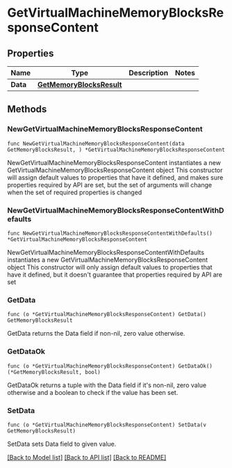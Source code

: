 # GetVirtualMachineMemoryBlocksResponseContent

## Properties

Name | Type | Description | Notes
------------ | ------------- | ------------- | -------------
**Data** | [**GetMemoryBlocksResult**](GetMemoryBlocksResult.md) |  | 

## Methods

### NewGetVirtualMachineMemoryBlocksResponseContent

`func NewGetVirtualMachineMemoryBlocksResponseContent(data GetMemoryBlocksResult, ) *GetVirtualMachineMemoryBlocksResponseContent`

NewGetVirtualMachineMemoryBlocksResponseContent instantiates a new GetVirtualMachineMemoryBlocksResponseContent object
This constructor will assign default values to properties that have it defined,
and makes sure properties required by API are set, but the set of arguments
will change when the set of required properties is changed

### NewGetVirtualMachineMemoryBlocksResponseContentWithDefaults

`func NewGetVirtualMachineMemoryBlocksResponseContentWithDefaults() *GetVirtualMachineMemoryBlocksResponseContent`

NewGetVirtualMachineMemoryBlocksResponseContentWithDefaults instantiates a new GetVirtualMachineMemoryBlocksResponseContent object
This constructor will only assign default values to properties that have it defined,
but it doesn't guarantee that properties required by API are set

### GetData

`func (o *GetVirtualMachineMemoryBlocksResponseContent) GetData() GetMemoryBlocksResult`

GetData returns the Data field if non-nil, zero value otherwise.

### GetDataOk

`func (o *GetVirtualMachineMemoryBlocksResponseContent) GetDataOk() (*GetMemoryBlocksResult, bool)`

GetDataOk returns a tuple with the Data field if it's non-nil, zero value otherwise
and a boolean to check if the value has been set.

### SetData

`func (o *GetVirtualMachineMemoryBlocksResponseContent) SetData(v GetMemoryBlocksResult)`

SetData sets Data field to given value.



[[Back to Model list]](../README.md#documentation-for-models) [[Back to API list]](../README.md#documentation-for-api-endpoints) [[Back to README]](../README.md)


